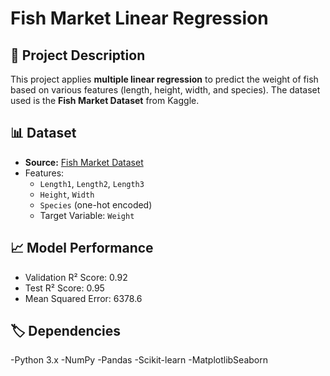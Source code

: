 # Fish Market Linear Regression

## 📌 Project Description
This project applies **multiple linear regression** to predict the weight of fish based on various features (length, height, width, and species). The dataset used is the **Fish Market Dataset** from Kaggle.

## 📊 Dataset
- **Source:** [Fish Market Dataset](https://www.kaggle.com/datasets/aungpyaeap/fish-market)
- Features:
  - `Length1`, `Length2`, `Length3`
  - `Height`, `Width`
  - `Species` (one-hot encoded)
  - Target Variable: `Weight`

  
## 📈 Model Performance
- Validation R² Score: 0.92
- Test R² Score: 0.95
- Mean Squared Error: 6378.6

## 🏷️ Dependencies
-Python 3.x
-NumPy
-Pandas
-Scikit-learn
-MatplotlibSeaborn
